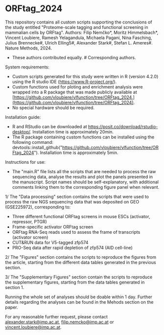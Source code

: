 # ORFtag_2024

This repository contains all custom scripts supporting the conclusions of the study entitled "Proteome-scale tagging and functional screening in mammalian cells by ORFtag".
Authors: Filip Nemčko*, Moritz Himmelsbach*, Vincent Loubiere, Ramesh Yelagandula, Michaela Pagani, Nina Fasching, Julius Brennecke#, Ulrich Elling5#, Alexander Stark#, Stefan L. Ameres#. Nature Methods, 2024.
* These authors contributed equally. # Corresponding authors.

System requirements:
  - Custom scripts generated for this study were written in R (version 4.2.0) using the R studio IDE (https://www.R-project.org/).
  - Custom functions used for ploting and enrichment analysis were wrapped into a R package that was made publicly available at [https://github.com/vloubiere/vlfunction/tree/ORFtag_2024.](https://github.com/vloubiere/vlfunction/tree/ORFtag_2024).
  - No special hardware should be required.

Installation guide:
  - R and RStudio can be downloaded at https://posit.co/download/rstudio-desktop/. Installation time is approximately 20min.
  - The R package containing custom functions can be installed using the following command: devtools::install_github("https://github.com/vloubiere/vlfunction/tree/ORFtag_2024"). Installation time is approximately 5min.

Instructions for use:
  - The "main.R" file lists all the scripts that are needed to process the raw sequencing data, analyse the results and plot the panels presented in the manuscript. Script names should be self-explanatory, with additional comments linking them to the corresponding figure panel when relevant.

1/ The "Data processing" section contains the scripts that were used to process the raw NGS sequencing data that was deposited on GEO (GSE225972), corresponding to:
  - Three different functional ORFtag screens in mouse ESCs (activator, repressor, PTGR)
  - Frame-specific activator ORFtag screen
  - ORFtag RNA-Seq reads used to assess the frame of transcripts (activator screen)
  - CUT&RUN data for V5-tagged zfp574
  - PRO-Seq data after rapid depletion of zfp574 (AID cell-line)

2/ The "Figures" section contains the scripts to reproduce the figures from the article, starting from the different data tables generated in the previous section.

3/ The "Supplementary Figures" section contain the scripts to reproduce the supplementary figures, starting from the data tables generated in section 1.

Running the whole set of analyses should be doable within 1 day. Further details regarding the analyses can be found in the Mehods section on the paper.

For any reasonable further request, please contact alexander.stark@imp.ac.at, filip.nemcko@imp.ac.at or vincent.loubiere@imp.ac.at.
